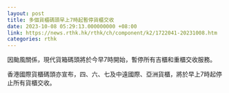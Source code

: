 ```yaml
---
layout: post
title: 多個貨櫃碼頭早上7時起暫停貨櫃交收
date: 2023-10-08 05:29:13.000000000 +08:00
link: https://news.rthk.hk/rthk/ch/component/k2/1722041-20231008.htm
categories: rthk
---
```


因颱風關係，現代貨箱碼頭將於今早7時開始，暫停所有吉櫃和重櫃交收服務。

香港國際貨櫃碼頭亦宣布，四、六、七及中遠國際、亞洲貨櫃，將於早上7時起停止所有貨櫃交收。
